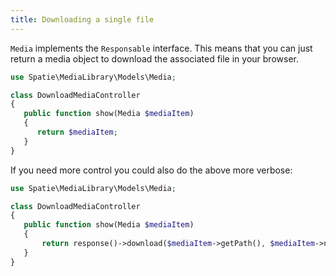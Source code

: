 ```yaml
---
title: Downloading a single file
---
```


`Media` implements the `Responsable` interface. This means that you can just return a media object to download the associated file in your browser.

```php
use Spatie\MediaLibrary\Models\Media;

class DownloadMediaController
{
   public function show(Media $mediaItem)
   {
      return $mediaItem;
   }
}
```

If you need more control you could also do the above more verbose:

```php
use Spatie\MediaLibrary\Models\Media;

class DownloadMediaController
{
   public function show(Media $mediaItem)
   {
       return response()->download($mediaItem->getPath(), $mediaItem->name);
   }
}
```
